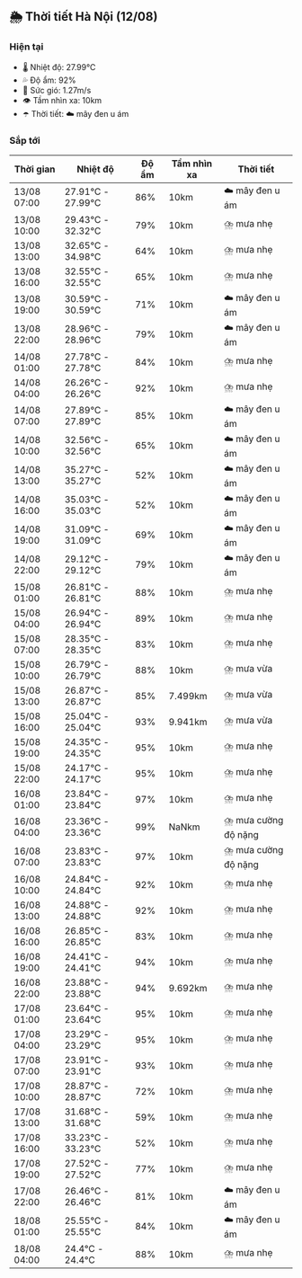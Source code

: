 ## 🌦️ Thời tiết Hà Nội (12/08)

### Hiện tại

- 🌡️ Nhiệt độ: 27.99℃
- 💦 Độ ẩm: 92%
- 💨 Sức gió: 1.27m/s
- 👁️ Tầm nhìn xa: 10km
- ☂️ Thời tiết: ☁️ mây đen u ám

### Sắp tới

| Thời gian | Nhiệt độ | Độ ẩm | Tầm nhìn xa | Thời tiết |
| --- | --- | --- | --- | --- |
| 13/08 07:00 | 27.91℃ - 27.99℃ | 86% | 10km | ☁️ mây đen u ám |
| 13/08 10:00 | 29.43℃ - 32.32℃ | 79% | 10km | ⛈️ mưa nhẹ |
| 13/08 13:00 | 32.65℃ - 34.98℃ | 64% | 10km | ⛈️ mưa nhẹ |
| 13/08 16:00 | 32.55℃ - 32.55℃ | 65% | 10km | ⛈️ mưa nhẹ |
| 13/08 19:00 | 30.59℃ - 30.59℃ | 71% | 10km | ☁️ mây đen u ám |
| 13/08 22:00 | 28.96℃ - 28.96℃ | 79% | 10km | ☁️ mây đen u ám |
| 14/08 01:00 | 27.78℃ - 27.78℃ | 84% | 10km | ⛈️ mưa nhẹ |
| 14/08 04:00 | 26.26℃ - 26.26℃ | 92% | 10km | ⛈️ mưa nhẹ |
| 14/08 07:00 | 27.89℃ - 27.89℃ | 85% | 10km | ☁️ mây đen u ám |
| 14/08 10:00 | 32.56℃ - 32.56℃ | 65% | 10km | ☁️ mây đen u ám |
| 14/08 13:00 | 35.27℃ - 35.27℃ | 52% | 10km | ☁️ mây đen u ám |
| 14/08 16:00 | 35.03℃ - 35.03℃ | 52% | 10km | ☁️ mây đen u ám |
| 14/08 19:00 | 31.09℃ - 31.09℃ | 69% | 10km | ☁️ mây đen u ám |
| 14/08 22:00 | 29.12℃ - 29.12℃ | 79% | 10km | ☁️ mây đen u ám |
| 15/08 01:00 | 26.81℃ - 26.81℃ | 88% | 10km | ⛈️ mưa nhẹ |
| 15/08 04:00 | 26.94℃ - 26.94℃ | 89% | 10km | ⛈️ mưa nhẹ |
| 15/08 07:00 | 28.35℃ - 28.35℃ | 83% | 10km | ⛈️ mưa nhẹ |
| 15/08 10:00 | 26.79℃ - 26.79℃ | 88% | 10km | ⛈️ mưa vừa |
| 15/08 13:00 | 26.87℃ - 26.87℃ | 85% | 7.499km | ⛈️ mưa vừa |
| 15/08 16:00 | 25.04℃ - 25.04℃ | 93% | 9.941km | ⛈️ mưa vừa |
| 15/08 19:00 | 24.35℃ - 24.35℃ | 95% | 10km | ⛈️ mưa nhẹ |
| 15/08 22:00 | 24.17℃ - 24.17℃ | 95% | 10km | ⛈️ mưa nhẹ |
| 16/08 01:00 | 23.84℃ - 23.84℃ | 97% | 10km | ⛈️ mưa nhẹ |
| 16/08 04:00 | 23.36℃ - 23.36℃ | 99% | NaNkm | ⛈️ mưa cường độ nặng |
| 16/08 07:00 | 23.83℃ - 23.83℃ | 97% | 10km | ⛈️ mưa cường độ nặng |
| 16/08 10:00 | 24.84℃ - 24.84℃ | 92% | 10km | ⛈️ mưa nhẹ |
| 16/08 13:00 | 24.88℃ - 24.88℃ | 92% | 10km | ⛈️ mưa nhẹ |
| 16/08 16:00 | 26.85℃ - 26.85℃ | 83% | 10km | ⛈️ mưa nhẹ |
| 16/08 19:00 | 24.41℃ - 24.41℃ | 94% | 10km | ⛈️ mưa nhẹ |
| 16/08 22:00 | 23.88℃ - 23.88℃ | 94% | 9.692km | ⛈️ mưa nhẹ |
| 17/08 01:00 | 23.64℃ - 23.64℃ | 95% | 10km | ⛈️ mưa nhẹ |
| 17/08 04:00 | 23.29℃ - 23.29℃ | 95% | 10km | ⛈️ mưa nhẹ |
| 17/08 07:00 | 23.91℃ - 23.91℃ | 93% | 10km | ⛈️ mưa nhẹ |
| 17/08 10:00 | 28.87℃ - 28.87℃ | 72% | 10km | ⛈️ mưa nhẹ |
| 17/08 13:00 | 31.68℃ - 31.68℃ | 59% | 10km | ⛈️ mưa nhẹ |
| 17/08 16:00 | 33.23℃ - 33.23℃ | 52% | 10km | ⛈️ mưa nhẹ |
| 17/08 19:00 | 27.52℃ - 27.52℃ | 77% | 10km | ⛈️ mưa nhẹ |
| 17/08 22:00 | 26.46℃ - 26.46℃ | 81% | 10km | ☁️ mây đen u ám |
| 18/08 01:00 | 25.55℃ - 25.55℃ | 84% | 10km | ☁️ mây đen u ám |
| 18/08 04:00 | 24.4℃ - 24.4℃ | 88% | 10km | ⛈️ mưa nhẹ |
